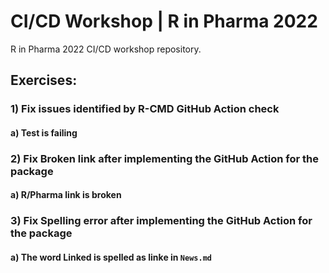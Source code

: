 # CI/CD Workshop | R in Pharma 2022

R in Pharma 2022 CI/CD workshop repository.


## Exercises:

### 1) Fix issues identified by R-CMD GitHub Action check
#### a) Test is failing

### 2) Fix Broken link after implementing the GitHub Action for the package
#### a) R/Pharma link is broken

### 3) Fix Spelling error after implementing the GitHub Action for the package
#### a) The word **Linked** is spelled as **linke** in `News.md`


